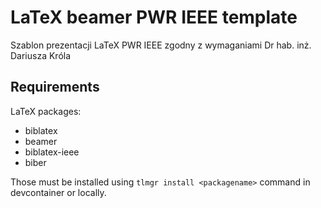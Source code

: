 # LaTeX beamer PWR IEEE template

Szablon prezentacji LaTeX PWR IEEE zgodny z
wymaganiami Dr hab. inż. Dariusza Króla

## Requirements

LaTeX packages:

- biblatex
- beamer
- biblatex-ieee
- biber

Those must be installed using `tlmgr install <packagename>` command
in devcontainer or locally.
